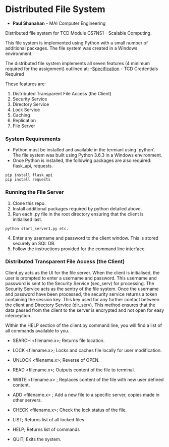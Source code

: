 # Distributed File System
- **Paul Shanahan** - MAI Computer Engineering

Distributed file system for TCD Module CS7NS1 - Scalable Computing.

This file system is implemented using Python with a small number of additional packages.
The file system was created in a Windows environment.


The distributed file system implements all seven features (4 minimum required for the assignment) outlined at:
-[Specification](https://www.scss.tcd.ie/Stephen.Barrett/teaching/CS4400/index.html) - TCD Credentials Required

These features are:
1. Distributed Transparent File Access (the Client)
2. Security Service
3. Directory Service
4. Lock Service
5. Caching
6. Replication
7. File Server

### System Requirements

* Python must be installed and available in the termianl using 'python'. The file system was built using Python 3.6.3 in a Windows environment.
* Once Python is installed, the following packages are also required: flask_api, requests.
```
pip install flask_api
pip install requests
```

### Running the File Server

1. Clone this repo.
2. Install additional packages required by python detailed above.
3. Run each .py file in the root directory ensuring that the client is initialised last.
```
python start_server1.py etc.
```
4. Enter any username and password to the client window. This is stored securely an SQL DB.
5. Follow the instructions provided for the command line interface.


### Distributed Transparent File Access (the Client)
Client.py acts as the UI for the file server. When the client is initialised,
the user is prompted to enter a username and password. This username and password is sent to the Security Service (sec_serv) for processing.
The Security Service acts as the sentry of the file system. Once the username and password have been processed,
the security service returns a token containing the session key. This key used for any further contact between the client and Directory Service (dir_serv).
This method ensures that the data passed from the client to the server is encrypted and not open for easy interception.

Within the HELP section of the client.py command line, you will find a list of all commands available to you.
* SEARCH <filename.x>; Returns file location.
* LOCK <filename.x>; Locks and caches file locally for user modification.
* UNLOCK <filename.x>; Reverse of OPEN.
* READ <filename.x>; Outputs content of the file to terminal.
* WRITE <filename.x> <Replacement text content>; Replaces content of the file with new user defined content.
* ADD <filename.x> <server>; Add a new file to a specific server, copies made in other servers.

* CHECK <filename.x>; Check the lock status of the file.
* LIST; Returns list of all locked files.
* HELP; Returns list of commands
* QUIT; Exits the system.


